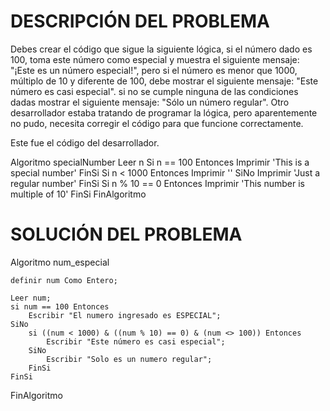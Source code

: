# DESCRIPCIÓN DEL PROBLEMA

Debes crear el código que sigue la siguiente lógica, si el número dado es 100, toma este número como especial y muestra el siguiente mensaje: "¡Este es un número especial!", pero si el número es menor que 1000, múltiplo de 10 y diferente de 100, debe mostrar el siguiente mensaje: "Este número es casi especial". si no se cumple ninguna de las condiciones dadas mostrar el siguiente mensaje: "Sólo un número regular". Otro desarrollador estaba tratando de programar la lógica, pero aparentemente no pudo, necesita corregir el código para que funcione correctamente.

Este fue el código del desarrollador.

Algoritmo specialNumber
	Leer n
	Si n == 100 Entonces
		Imprimir 'This is a special number'
	FinSi
	Si n < 1000 Entonces
		Imprimir ''
	SiNo
		Imprimir 'Just a regular number'
	FinSi
	Si n % 10 == 0 Entonces
		Imprimir 'This number is multiple of 10'
	FinSi
FinAlgoritmo



# SOLUCIÓN DEL PROBLEMA

Algoritmo num_especial
	
	definir num Como Entero;
	
	Leer num;
	si num == 100 Entonces
		Escribir "El numero ingresado es ESPECIAL";
	SiNo
		si ((num < 1000) & ((num % 10) == 0) & (num <> 100)) Entonces
			Escribir "Este número es casi especial";
		SiNo
			Escribir "Solo es un numero regular";
		FinSi
	FinSi
FinAlgoritmo